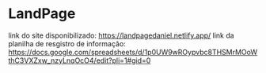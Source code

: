# LandPage
link do site disponibilizado: https://landpagedaniel.netlify.app/ link da planilha de resgistro de informação: https://docs.google.com/spreadsheets/d/1p0UW9wROypvbc8THSMrMOoWthC3VXZxw_nzyLnqOcO4/edit?pli=1#gid=0
